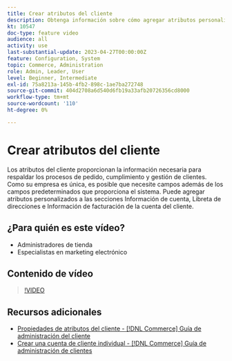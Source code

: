 ```yaml
---
title: Crear atributos del cliente
description: Obtenga información sobre cómo agregar atributos personalizados a las secciones Información de cuenta, Libreta de direcciones e Información de facturación de la cuenta de un cliente.
kt: 10547
doc-type: feature video
audience: all
activity: use
last-substantial-update: 2023-04-27T00:00:00Z
feature: Configuration, System
topic: Commerce, Administration
role: Admin, Leader, User
level: Beginner, Intermediate
exl-id: 75a8213a-145b-4fb2-898c-1ae7ba272748
source-git-commit: 404d2708a6d540d6fb19a33afb20726356cd8000
workflow-type: tm+mt
source-wordcount: '110'
ht-degree: 0%

---
```


# Crear atributos del cliente

Los atributos del cliente proporcionan la información necesaria para respaldar los procesos de pedido, cumplimiento y gestión de clientes. Como su empresa es única, es posible que necesite campos además de los campos predeterminados que proporciona el sistema. Puede agregar atributos personalizados a las secciones Información de cuenta, Libreta de direcciones e Información de facturación de la cuenta del cliente.

## ¿Para quién es este vídeo?

- Administradores de tienda
- Especialistas en marketing electrónico

## Contenido de vídeo

>[!VIDEO](https://video.tv.adobe.com/v/343661?quality=12&learn=on)

## Recursos adicionales

- [Propiedades de atributos del cliente - [!DNL Commerce] Guía de administración del cliente](https://experienceleague.adobe.com/docs/commerce-admin/customers/customer-accounts/attributes/attribute-properties.html?lang=es)
- [Crear una cuenta de cliente individual - [!DNL Commerce] Guía de administración de clientes](https://experienceleague.adobe.com/docs/commerce-admin/customers/customer-accounts/account-create.html?lang=es)
